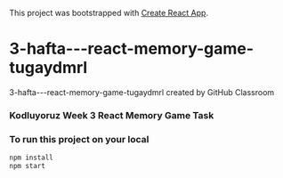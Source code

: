 This project was bootstrapped with [Create React App](https://github.com/facebook/create-react-app).

# 3-hafta---react-memory-game-tugaydmrl
3-hafta---react-memory-game-tugaydmrl created by GitHub Classroom

### Kodluyoruz Week 3 React Memory Game Task
### To run this project on your local 
```bash
npm install
npm start
```
